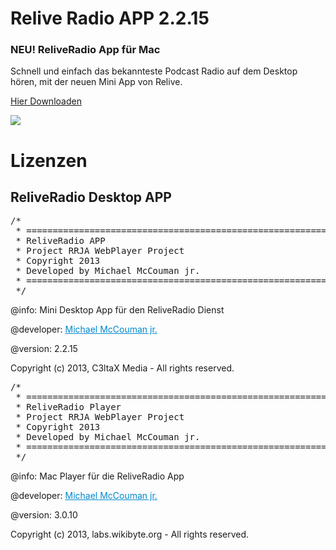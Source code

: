 Relive Radio APP 2.2.15
============================

<h3>NEU! ReliveRadio App für Mac</h3>
Schnell und einfach das bekannteste Podcast Radio auf dem Desktop hören, mit der neuen Mini App von Relive.

<a href="https://github.com/ReliveRadio/reliveradio-desktop-app-mac-os/blob/master/ReliveRadio-2.2.15.zip?raw=true">Hier Downloaden</a>

<img src="https://trello-attachments.s3.amazonaws.com/51f5116bbdd671c004000b35/5246e8eb58c494977a001568/3ef4e6c9f92a461fcf47bfeb0e59dae1/Bildschirmfoto_2013-10-04_um_17.02.10.png">

<h1>Lizenzen</h1>
<h2>ReliveRadio Desktop APP</h2>
<pre>/*
 * ==========================================================
 * ReliveRadio APP
 * Project RRJA WebPlayer Project
 * Copyright 2013
 * Developed by Michael McCouman jr.
 * ==========================================================
 */</pre>

@info: Mini Desktop App für den ReliveRadio Dienst

@developer: <a style="color: #08C;" href="https://flattr.com/profile/mccouman">Michael McCouman jr.</a>

@version: 2.2.15

Copyright (c) 2013, C3ltaX Media - All rights reserved.


<pre>/*
 * ==========================================================
 * ReliveRadio Player
 * Project RRJA WebPlayer Project
 * Copyright 2013
 * Developed by Michael McCouman jr.
 * ==========================================================
 */</pre>
 
@info: Mac Player für die ReliveRadio App

@developer: <a style="color: #08C;" href="https://flattr.com/profile/mccouman">Michael McCouman jr.</a>

@version: 3.0.10

Copyright (c) 2013, labs.wikibyte.org - All rights reserved.
